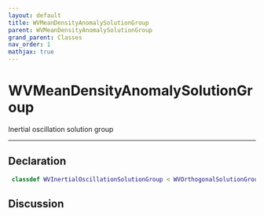 ```yaml
---
layout: default
title: WVMeanDensityAnomalySolutionGroup
parent: WVMeanDensityAnomalySolutionGroup
grand_parent: Classes
nav_order: 1
mathjax: true
---
```


#  WVMeanDensityAnomalySolutionGroup

Inertial oscillation solution group


---

## Declaration
```matlab
 classdef WVInertialOscillationSolutionGroup < WVOrthogonalSolutionGroup
```
## Discussion

  
